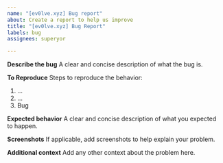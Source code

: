 ```yaml
---
name: "[ev0lve.xyz] Bug report"
about: Create a report to help us improve
title: "[ev0lve.xyz] Bug Report"
labels: bug
assignees: superyor

---
```


**Describe the bug**
A clear and concise description of what the bug is.

**To Reproduce**
Steps to reproduce the behavior:
1. ...
2. ...
3. Bug

**Expected behavior**
A clear and concise description of what you expected to happen.

**Screenshots**
If applicable, add screenshots to help explain your problem.

**Additional context**
Add any other context about the problem here.
